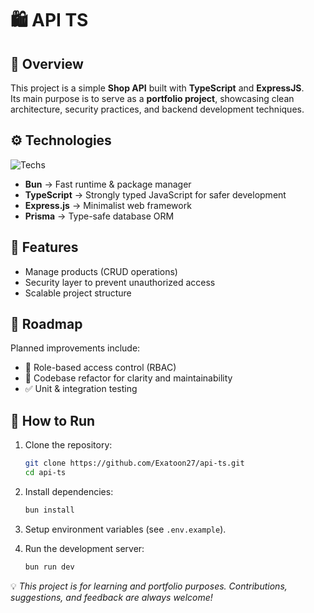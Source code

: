 # 🛍️ API TS

## 📌 Overview

This project is a simple **Shop API** built with **TypeScript** and **ExpressJS**.  
Its main purpose is to serve as a **portfolio project**, showcasing clean architecture, security practices, and backend development techniques.

## ⚙️ Technologies

![Techs](https://skillicons.dev/icons?i=bun,typescript,express,prisma&theme=dark&perline=20)

- **Bun** → Fast runtime & package manager  
- **TypeScript** → Strongly typed JavaScript for safer development  
- **Express.js** → Minimalist web framework  
- **Prisma** → Type-safe database ORM  

## 🚀 Features

- Manage products (CRUD operations)  
- Security layer to prevent unauthorized access  
- Scalable project structure  

## 📅 Roadmap

Planned improvements include:

- 🔑 Role-based access control (RBAC)  
- 🧹 Codebase refactor for clarity and maintainability  
- ✅ Unit & integration testing  

## 📖 How to Run

1. Clone the repository:

    ```bash
    git clone https://github.com/Exatoon27/api-ts.git
    cd api-ts
    ````

2. Install dependencies:

   ```bash
   bun install
   ```

3. Setup environment variables (see `.env.example`).

4. Run the development server:

   ```bash
   bun run dev
   ```

💡 *This project is for learning and portfolio purposes. Contributions, suggestions, and feedback are always welcome!*
